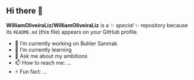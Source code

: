 ## Hi there 👋

**WilliamOliveiraLiz/WilliamOliveiraLiz** is a ✨ _special_ ✨ repository because its `README.md` (this file) appears on your GitHub profile.

- 🔭 I’m currently working on Buhler Sanmak
- 🌱 I’m currently learning 
- 💬 Ask me about my ambitions
- 📫 How to reach me: ...
- ⚡ Fun fact: ...

